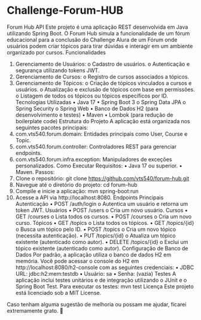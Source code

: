 # Challenge-Forum-HUB
Forum Hub API
Este projeto é uma aplicação REST desenvolvida em Java utilizando Spring Boot. O Forum Hub simula a funcionalidade de um fórum educacional para a conclusão do Challenge Alura de um Fórum onde usuários podem criar tópicos para tirar dúvidas e interagir em um ambiente organizado por cursos.
Funcionalidades
1.	Gerenciamento de Usuários:
o	Cadastro de usuários.
o	Autenticação e segurança utilizando tokens JWT.
2.	Gerenciamento de Cursos:
o	Registro de cursos associados a tópicos.
3.	Gerenciamento de Tópicos:
o	Criação de tópicos vinculados a cursos e usuários.
o	Atualização e exclusão de tópicos com base em permissões.
o	Listagem de todos os tópicos ou tópicos específicos por ID.
Tecnologias Utilizadas
•	Java 17
•	Spring Boot 3
o	Spring Data JPA
o	Spring Security
o	Spring Web
•	Banco de Dados H2 (para desenvolvimento e testes)
•	Maven
•	Lombok (para redução de boilerplate code)
Estrutura do Projeto
A aplicação está organizada nos seguintes pacotes principais:
1.	com.vts540.forum.domain: Entidades principais como User, Course e Topic.
2.	com.vts540.forum.controller: Controladores REST para gerenciar endpoints.
3.	com.vts540.forum.infra.exception: Manipuladores de exceções personalizados.
Como Executar
Requisitos:
•	Java 17 ou superior.
•	Maven.
Passos:
1.	Clone o repositório:
git clone https://github.com/vts540/forum-hub.git
2.	Navegue até o diretório do projeto:
cd forum-hub
3.	Compile e inicie a aplicação:
mvn spring-boot:run
4.	Acesse a API via http://localhost:8080.
Endpoints Principais
Autenticação
•	POST /auth/login
o	Autentica um usuário e retorna um token JWT.
Usuários
•	POST /users
o	Cria um novo usuário.
Cursos
•	GET /courses
o	Lista todos os cursos.
•	POST /courses
o	Cria um novo curso.
Tópicos
•	GET /topics
o	Lista todos os tópicos.
•	GET /topics/{id}
o	Busca um tópico pelo ID.
•	POST /topics
o	Cria um novo tópico (necessita autenticação).
•	PUT /topics/{id}
o	Atualiza um tópico existente (autenticado como autor).
•	DELETE /topics/{id}
o	Exclui um tópico existente (autenticado como autor).
Configuração de Banco de Dados
Por padrão, a aplicação utiliza o banco de dados H2 em memória. Você pode acessar o console do H2 em http://localhost:8080/h2-console com as seguintes credenciais:
•	JDBC URL: jdbc:h2:mem:testdb
•	Usuário: sa
•	Senha: (vazia)
Testes
A aplicação inclui testes unitários e de integração utilizando o JUnit e o Spring Boot Test. Para executar os testes:
mvn test
Licença
Este projeto está licenciado sob a MIT License.

Caso tenham alguma sugestão de melhoria ou possam me ajudar, ficarei extremamente grato. 

